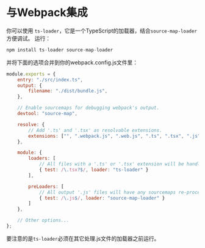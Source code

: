 # 与Webpack集成
你可以使用 `ts-loader`，它是一个TypeScript的加载器，结合`source-map-loader`方便调试。 运行：
```javascript
npm install ts-loader source-map-loader
```
并将下面的选项合并到你的webpack.config.js文件里：  
```javascript
module.exports = {
    entry: "./src/index.ts",
    output: {
        filename: "./dist/bundle.js",
    },

    // Enable sourcemaps for debugging webpack's output.
    devtool: "source-map",

    resolve: {
        // Add '.ts' and '.tsx' as resolvable extensions.
        extensions: ["", ".webpack.js", ".web.js", ".ts", ".tsx", ".js"]
    },

    module: {
        loaders: [
            // All files with a '.ts' or '.tsx' extension will be handled by 'ts-loader'.
            { test: /\.tsx?$/, loader: "ts-loader" }
        ],

        preLoaders: [
            // All output '.js' files will have any sourcemaps re-processed by 'source-map-loader'.
            { test: /\.js$/, loader: "source-map-loader" }
        ]
    },

    // Other options...
};
```
要注意的是`ts-loader`必须在其它处理.js文件的加载器之前运行。  